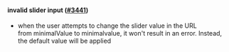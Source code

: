#### invalid slider input ([#3441](https://github.com/shopsys/shopsys/pull/3441))

-   when the user attempts to change the slider value in the URL from minimalValue to minimalvalue, it won't result in an error. Instead, the default value will be applied
